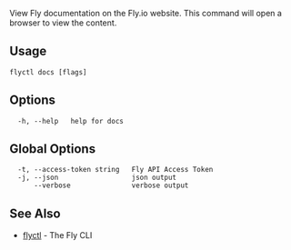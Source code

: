 View Fly documentation on the Fly.io website. This command will open a browser to view the content.

## Usage

~~~
flyctl docs [flags]
~~~

## Options

~~~
  -h, --help   help for docs
~~~

## Global Options

~~~
  -t, --access-token string   Fly API Access Token
  -j, --json                  json output
      --verbose               verbose output
~~~

## See Also

* [flyctl](/docs/flyctl/help/)	 - The Fly CLI

